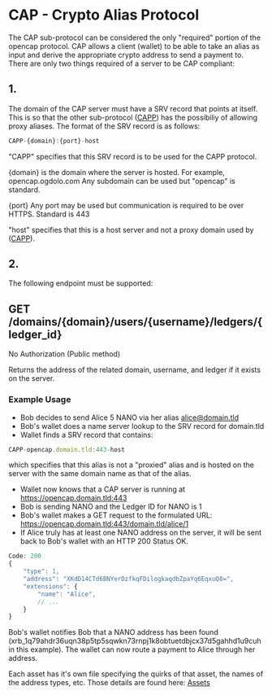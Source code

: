 # CAP - Crypto Alias Protocol

The CAP sub-protocol can be considered the only "required" portion of the opencap protocol. CAP allows a client (wallet) to be able to take an alias as input and derive the appropriate crypto address to send a payment to. There are only two things required of a server to be CAP compliant:

## 1.
The domain of the CAP server must have a SRV record that points at itself. This is so that the other sub-protocol ([CAPP](/CAPP.md)) has the possibiliy of allowing proxy aliases. The format of the SRV record is as follows:

```javascript
CAPP-{domain}:{port}-host
```

"CAPP" specifies that this SRV record is to be used for the CAPP protocol.

{domain} is the domain where the server is hosted. For example, opencap.ogdolo.com Any subdomain can be used but "opencap" is standard.

{port} Any port may be used but communication is required to be over HTTPS. Standard is 443

"host" specifies that this is a host server and not a proxy domain used by ([CAPP](/CAPP.md)).

## 2.
The following endpoint must be supported:

## GET /domains/{domain}/users/{username}/ledgers/{ledger_id}

No Authorization (Public method)

Returns the address of the related domain, username, and ledger if it exists on the server.

### Example Usage

* Bob decides to send Alice 5 NANO via her alias alice@domain.tld
* Bob's wallet does a name server lookup to the SRV record for domain.tld
* Wallet finds a SRV record that contains:

```javascript
CAPP-opencap.domain.tld:443-host
```

which specifies that this alias is not a "proxied" alias and is hosted on the server with the same domain name as that of the alias.

* Wallet now knows that a CAP server is running at https://opencap.domain.tld:443
* Bob is sending NANO and the Ledger ID for NANO is 1
* Bob's wallet makes a GET request to the formulated URL: https://opencap.domain.tld:443/domain.tld/alice/1
* If Alice truly has at least one NANO address on the server, it will be sent back to Bob's wallet with an HTTP 200 Status OK.

```javascript
Code: 200
{
    "type": 1,
    "address": "XKdD14CTd6BNYerDzfkqFDilogkaqdbZpaYq6EqxuQ8=",
    "extensions": {
        "name": "Alice",
        // ...
    }
}
```

Bob's wallet notifies Bob that a NANO address has been found (xrb_1q79ahdr36uqn38p5tp5sqwkn73rnpj1k8obtuetdbjcx37d5gahhd1u9cuh in this example). The wallet can now route a payment to Alice through her address.

Each asset has it's own file specifying the quirks of that asset, the names of the address types, etc. Those details are found here: [Assets](/Assets.md)